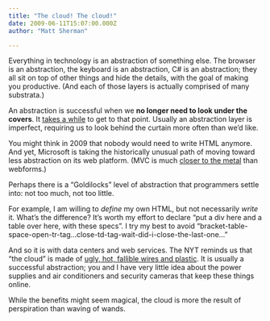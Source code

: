 ```yaml
---
title: "The cloud! The cloud!"
date: 2009-06-11T15:07:00.000Z
author: "Matt Sherman"

---
```


Everything in technology is an abstraction of something else. The browser is an abstraction, the keyboard is an abstraction, C# is an abstraction; they all sit on top of other things and hide the details, with the goal of making you productive. (And each of those layers is actually comprised of many substrata.)

An abstraction is successful when we **no longer need to look under the covers**. It [takes a while](/blog/post/The-OS-still-matters-or-platform-abstraction-is-hard.aspx) to get to that point. Usually an abstraction layer is imperfect, requiring us to look behind the curtain more often than we’d like.

You might think in 2009 that nobody would need to write HTML anymore. And yet, Microsoft is taking the historically unusual path of moving toward less abstraction on its web platform. (MVC is much [closer to the metal](http://www.hanselman.com/blog/ASPNETMVCWebFormsUnplugged.aspx) than webforms.)

Perhaps there is a “Goldilocks” level of abstraction that programmers settle into: not too much, not too little.

For example, I am willing to _define_ my own HTML, but not necessarily _write_ it. What’s the difference? It’s worth my effort to declare “put a div here and a table over here, with these specs”. I try my best to avoid “bracket-table-space-open-tr-tag…close-td-tag-wait-did-i-close-the-last-one…”

And so it is with data centers and web services. The NYT reminds us that “the cloud” is made of [ugly, hot, fallible wires and plastic](http://www.nytimes.com/2009/06/14/magazine/14search-t.html?_r=1&amp;partner=rss&amp;emc=rss). It is usually a successful abstraction; you and I have very little idea about the power supplies and air conditioners and security cameras that keep these things online.

While the benefits might seem magical, the cloud is more the result of perspiration than waving of wands.
